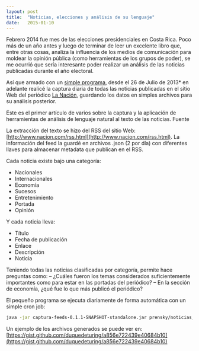 ```yaml
---
layout: post
title:  "Noticias, elecciones y análisis de su lenguaje"
date:   2015-01-10
---
```


Febrero 2014 fue mes de las elecciones presidenciales en Costa Rica. Poco más de un año antes y luego de terminar de leer un excelente libro que, entre otras cosas, analiza la influencia de los medios de comunicación para moldear la opinión pública (como herramientas de los grupos de poder), se me ocurrió que sería interesante poder realizar un análisis de las noticias publicadas durante el año electoral.

Así que armado con un [simple programa](https://github.com/duquedeturing/captura-feeds), desde el 26 de Julio de 2013* en adelante realicé la captura diaria de todas las noticias publicadas en el sitio Web del periódico [La Nación](http://www.nacion.com), guardando los datos en simples archivos para su análisis posterior.

Este es el primer artículo de varios sobre la captura y la aplicación de herramientas de análisis de lenguaje natural al texto de las noticias.
Fuente

La extracción del texto se hizo del RSS del sitio Web: [http://www.nacion.com/rss.html](http://www.nacion.com/rss.html). La información del feed la guardé en archivos .json (2 por día) con diferentes llaves para almacenar metadata que publican en el RSS.

Cada noticia existe bajo una categoría:

- Nacionales
- Internacionales
- Economía
- Sucesos
- Entretenimiento
- Portada
- Opinión

Y cada noticia lleva:

- Título
- Fecha de publicación
- Enlace
- Descripción
- Noticia

Teniendo todas las noticias clasificadas por categoría, permite hace preguntas como:
– ¿Cuáles fueron los temas considerados suficientemente importantes como para estar en las portadas del periódico?
– En la sección de economía, ¿qué fue lo que más publicó el periódico?

El pequeño programa se ejecuta diariamente de forma automática con un simple cron job:

```bash
java -jar captura-feeds-0.1.1-SNAPSHOT-standalone.jar prensky/noticias_$(date -u "+%Y-%m-%d_%H_%M_%S").json
```

Un ejemplo de los archivos generados se puede ver en: [https://gist.github.com/duquedeturing/a856e722439e40684b10](https://gist.github.com/duquedeturing/a856e722439e40684b10)